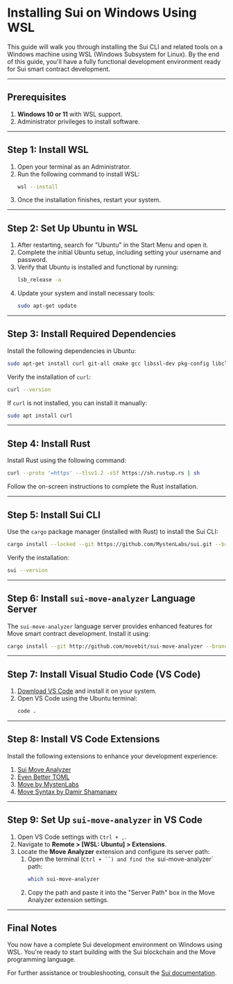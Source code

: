# Installing Sui on Windows Using WSL

This guide will walk you through installing the Sui CLI and related tools on a Windows machine using WSL (Windows Subsystem for Linux). By the end of this guide, you'll have a fully functional development environment ready for Sui smart contract development.

---

## Prerequisites

1. **Windows 10 or 11** with WSL support.
2. Administrator privileges to install software.

---

## Step 1: Install WSL

1. Open your terminal as an Administrator.
2. Run the following command to install WSL:
   ```bash
   wsl --install
   ```
3. Once the installation finishes, restart your system.

---

## Step 2: Set Up Ubuntu in WSL

1. After restarting, search for "Ubuntu" in the Start Menu and open it.
2. Complete the initial Ubuntu setup, including setting your username and password.
3. Verify that Ubuntu is installed and functional by running:
   ```bash
   lsb_release -a
   ```
4. Update your system and install necessary tools:
   ```bash
   sudo apt-get update
   ```

---

## Step 3: Install Required Dependencies

Install the following dependencies in Ubuntu:

```bash
sudo apt-get install curl git-all cmake gcc libssl-dev pkg-config libclang-dev libpq-dev build-essential
```

Verify the installation of `curl`:

```bash
curl --version
```

If `curl` is not installed, you can install it manually:

```bash
sudo apt install curl
```

---

## Step 4: Install Rust

Install Rust using the following command:

```bash
curl --proto '=https' --tlsv1.2 -sSf https://sh.rustup.rs | sh
```

Follow the on-screen instructions to complete the Rust installation.

---

## Step 5: Install Sui CLI

Use the `cargo` package manager (installed with Rust) to install the Sui CLI:

```bash
cargo install --locked --git https://github.com/MystenLabs/sui.git --branch testnet sui --features tracing
```

Verify the installation:

```bash
sui --version
```

---

## Step 6: Install `sui-move-analyzer` Language Server

The `sui-move-analyzer` language server provides enhanced features for Move smart contract development. Install it using:

```bash
cargo install --git http://github.com/movebit/sui-move-analyzer --branch master sui-move-analyzer
```

---

## Step 7: Install Visual Studio Code (VS Code)

1. [Download VS Code](https://code.visualstudio.com/) and install it on your system.
2. Open VS Code using the Ubuntu terminal:
   ```bash
   code .
   ```

---

## Step 8: Install VS Code Extensions

Install the following extensions to enhance your development experience:

1. [Sui Move Analyzer](https://marketplace.visualstudio.com/items?itemName=MoveBit.sui-move-analyzer)
2. [Even Better TOML](https://marketplace.visualstudio.com/items?itemName=tamasfe.even-better-toml)
3. [Move by MystenLabs](https://marketplace.visualstudio.com/items?itemName=mysten.move)
4. [Move Syntax by Damir Shamanaev](https://marketplace.visualstudio.com/items?itemName=damirka.move-syntax)

---

## Step 9: Set Up `sui-move-analyzer` in VS Code

1. Open VS Code settings with `Ctrl + ,`.
2. Navigate to **Remote > [WSL: Ubuntu] > Extensions**.
3. Locate the **Move Analyzer** extension and configure its server path:
   1. Open the terminal (`Ctrl + ``) and find the `sui-move-analyzer` path:
      ```bash
      which sui-move-analyzer
      ```
   2. Copy the path and paste it into the "Server Path" box in the Move Analyzer extension settings.

---

## Final Notes

You now have a complete Sui development environment on Windows using WSL. You're ready to start building with the Sui blockchain and the Move programming language.

For further assistance or troubleshooting, consult the [Sui documentation](https://docs.sui.io/).
``` 